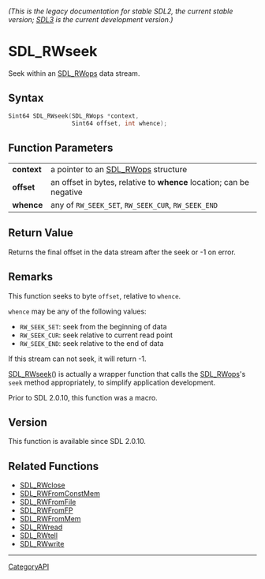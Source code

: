 ###### (This is the legacy documentation for stable SDL2, the current stable version; [SDL3](https://wiki.libsdl.org/SDL3/) is the current development version.)
# SDL_RWseek

Seek within an [SDL_RWops](SDL_RWops.md) data stream.

## Syntax

```c
Sint64 SDL_RWseek(SDL_RWops *context,
                  Sint64 offset, int whence);

```

## Function Parameters

|                 |                                                                      |
| --------------- | -------------------------------------------------------------------- |
| **context**     | a pointer to an [SDL_RWops](SDL_RWops.md) structure                     |
| **offset**      | an offset in bytes, relative to **whence** location; can be negative |
| **whence**      | any of `RW_SEEK_SET`, `RW_SEEK_CUR`, `RW_SEEK_END`                   |

## Return Value

Returns the final offset in the data stream after the seek or -1 on error.

## Remarks

This function seeks to byte `offset`, relative to `whence`.

`whence` may be any of the following values:

- `RW_SEEK_SET`: seek from the beginning of data
- `RW_SEEK_CUR`: seek relative to current read point
- `RW_SEEK_END`: seek relative to the end of data

If this stream can not seek, it will return -1.

[SDL_RWseek](SDL_RWseek.md)() is actually a wrapper function that calls the
[SDL_RWops](SDL_RWops.md)'s `seek` method appropriately, to simplify
application development.

Prior to SDL 2.0.10, this function was a macro.

## Version

This function is available since SDL 2.0.10.

## Related Functions

* [SDL_RWclose](SDL_RWclose.md)
* [SDL_RWFromConstMem](SDL_RWFromConstMem.md)
* [SDL_RWFromFile](SDL_RWFromFile.md)
* [SDL_RWFromFP](SDL_RWFromFP.md)
* [SDL_RWFromMem](SDL_RWFromMem.md)
* [SDL_RWread](SDL_RWread.md)
* [SDL_RWtell](SDL_RWtell.md)
* [SDL_RWwrite](SDL_RWwrite.md)

----
[CategoryAPI](CategoryAPI.md)
